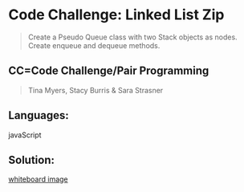 # Code Challenge: Linked List Zip

 > Create a Pseudo Queue class with two Stack objects as nodes. Create enqueue and dequeue methods.

## CC=Code Challenge/Pair Programming

> Tina Myers, Stacy Burris & Sara Strasner

## Languages:

javaScript

## Solution:

[whiteboard image](../assets/queueWithStack.png)
